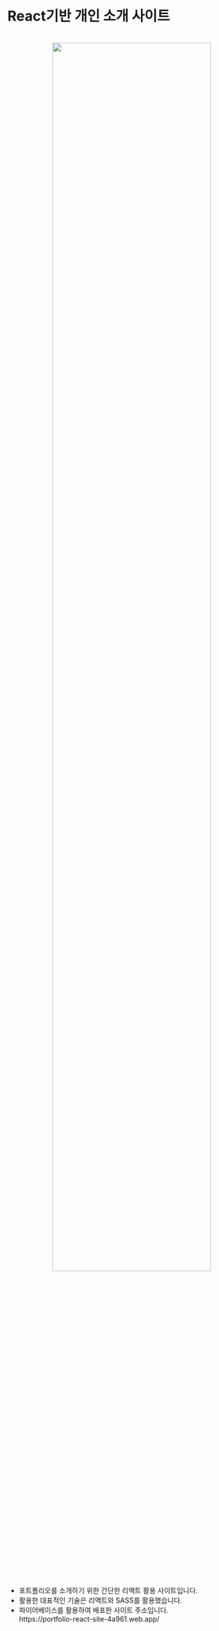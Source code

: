 <h1> React기반 개인 소개 사이트</h1>
<p align="center">
  <br>
  <img width="80%" src="https://github.com/kangGayoung/React-portfolio-site/assets/96753948/5cef60e3-e2e0-4e8f-8792-64f8d77fb3e3"/>
  <br>
</p>

<ul>
  <li>포트폴리오를 소개하기 위한 간단한 리액트 활용 사이트입니다.</li>
  <li>활용한 대표적인 기술은 리액트와 SASS를 활용했습니다.</li>
  <li>파이어베이스를 활용하여 배포한 사이트 주소입니다.
 <br> https://portfolio-react-site-4a961.web.app/</li>
</ul>



